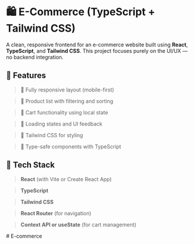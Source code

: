 # 🛍️ E-Commerce (TypeScript + Tailwind CSS)


A clean, responsive frontend for an e-commerce website built using **React**, **TypeScript**, and **Tailwind CSS**. This project focuses purely on the UI/UX — no backend integration.

## 🚀 Features

> 📱 Fully responsive layout (mobile-first)
  
> 🛒 Product list with filtering and sorting
  
> 🧺 Cart functionality using local state
  
> 🔄 Loading states and UI feedback
  
> 🎨 Tailwind CSS for styling
  
> 🧼 Type-safe components with TypeScript

## 🧰 Tech Stack

> **React** (with Vite or Create React App)
  
> **TypeScript**
  
> **Tailwind CSS**
  
> **React Router** (for navigation)
  
> **Context API or useState** (for cart management)

#   E - c o m m e r c e 
 
 
